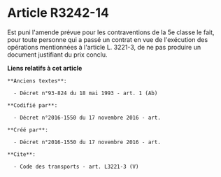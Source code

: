 # Article R3242-14

Est puni l'amende prévue pour les contraventions de la 5e classe le fait, pour toute personne qui a passé un contrat en vue
de l'exécution des opérations mentionnées à l'article L. 3221-3, de ne pas produire un document justifiant du prix conclu.

**Liens relatifs à cet article**

	**Anciens textes**:

	  - Décret n°93-824 du 18 mai 1993 - art. 1 (Ab)

	**Codifié par**:

	  - Décret n°2016-1550 du 17 novembre 2016 - art.

	**Créé par**:

	  - Décret n°2016-1550 du 17 novembre 2016 - art.

	**Cite**:

	  - Code des transports - art. L3221-3 (V)
